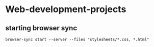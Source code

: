 # Web-development-projects

## starting browser sync
```
browser-sync start --server --files "stylesheets/*.css, *.html"
```